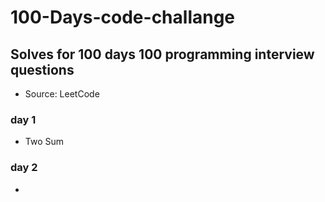 # 100-Days-code-challange
## Solves for 100 days 100 programming interview questions
- Source: LeetCode

### day 1
- Two Sum
### day 2 
-

